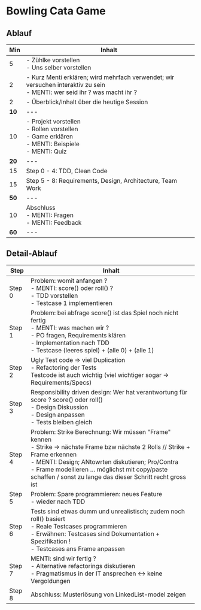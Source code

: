 # Bowling Cata Game

## Ablauf
| Min | Inhalt |
| --- | --- |
| 5 | - Zühlke vorstellen <br> - Uns selber vorstellen |
| 2 | - Kurz Menti erklären; wird mehrfach verwendet; wir versuchen interaktiv zu sein <br> - MENTI: wer seid ihr ? was macht ihr ? |
| 2 | - Überblick/Inhalt über die heutige Session |
| **10** | --- |
| 10 | - Projekt vorstellen <br> - Rollen vorstellen <br> - Game erklären <br> - MENTI: Beispiele <br> - MENTI: Quiz |
| **20** | --- |
| 15 | Step 0 - 4: TDD, Clean Code |
| 15 | Step 5 - 8: Requirements, Design, Architecture, Team Work |
| **50** | --- |
| 10 | Abschluss <br> - MENTI: Fragen <br> - MENTI: Feedback |
| **60** | --- |

## Detail-Ablauf
| Step | Inhalt |
| --- | --- |
| Step 0 | Problem: womit anfangen ? <br> - MENTI: score() oder roll() ? <br> - TDD vorstellen <br> - Testcase 1 implementieren |
| Step 1 | Problem: bei abfrage score() ist das Spiel noch nicht fertig <br> - MENTI: was machen wir ? <br> - PO fragen, Requirements klären <br> - Implementation nach TDD <br> - Testcase (leeres spiel) + (alle 0) + (alle 1)  |
| Step 2 | Ugly Test code => viel Duplication <br> - Refactoring der Tests <br> Testcode ist auch wichtig (viel wichtiger sogar -> Requirements/Specs) |
| Step 3 | Responsibility driven design: Wer hat verantwortung für score ? score() oder roll() <br> - Design Diskussion <br> - Design anpassen <br> - Tests bleiben gleich |
| Step 4 | Problem: Strike Berechnung: Wir müssen "Frame" kennen <br> - Strike -> nächste Frame bzw nächste 2 Rolls // Strike + Frame erkennen <br> - MENTI: Design; ANtowrten diskutieren; Pro/Contra <br> - Frame modellieren … möglichst mit copy/paste schaffen / sonst zu lange das dieser Schritt recht gross ist |
| Step 5 | Problem: Spare programmieren: neues Feature <br> - wieder nach TDD |
| Step 6 | Tests sind etwas dumm und unrealistisch; zudem noch roll() basiert <br> - Reale Testcases programmieren <br> - Erwähnen: Testcases sind Dokumentation + Spezifikation ! <br> - Testcases ans Frame anpassen |
| Step 7 | MENTI: sind wir fertig ? <br> - Alternative refactorings diskutieren <br> - Pragmatismus in der IT ansprechen <-> keine Vergoldungen|
| Step 8 | Abschluss: Musterlösung von LinkedList-model zeigen |
